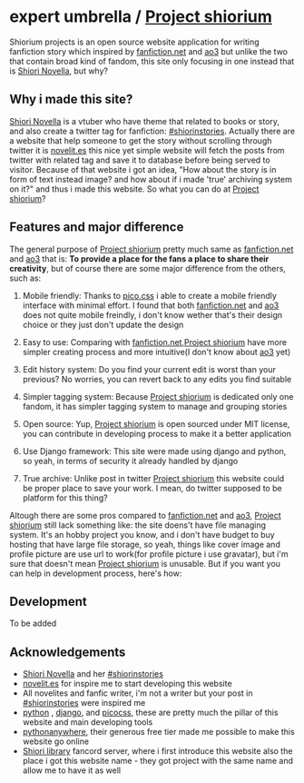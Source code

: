 # expert umbrella / [Project shiorium](https://shiorium.pythonanywhere.com/)

Shiorium projects is an open source website application for writing fanfiction story which inspired by [fanfiction.net](https://www.fanfiction.net/) and [ao3](https://archiveofourown.org) but unlike the two that contain broad kind of fandom, this site only focusing in one instead that is [Shiori Novella](https://twitter.com/shiorinovella), but why?

## Why i made this site?

[Shiori Novella](https://twitter.com/shiorinovella) is a vtuber who have theme that related to books or story, and also create a twitter tag for fanfiction: [#shiorinstories](https://twitter.com/hashtag/shiorinstories?src=hashtag_click). Actually there are a website that help someone to get the story without scrolling through twitter it is [novelit.es](https://novelit.es/) this nice yet simple website will fetch the posts from twitter with related tag and save it to database before being served to visitor. Because of that website i got an idea, "How about the story is in form of text instead image? and how about if i made 'true' archiving system on it?" and thus i made this website. So what you can do at [Project shiorium](https://shiorium.pythonanywhere.com/)?

## Features and major difference

The general purpose of [Project shiorium](https://shiorium.pythonanywhere.com/) pretty much same as [fanfiction.net](https://www.fanfiction.net/) and [ao3](https://archiveofourown.org) that is: **To provide a place for the fans a place to share their creativity**, but of course there are some major difference from the others, such as:

1. Mobile friendly: Thanks to [pico.css](https://v2.picocss.com/docs) i able to create a mobile friendly interface with minimal effort. I found that both [fanfiction.net](https://www.fanfiction.net/) and [ao3](https://archiveofourown.org) does not quite mobile freindly, i don't know wether that's their design choice or they just don't update the design

2. Easy to use: Comparing with  [fanfiction.net](https://www.fanfiction.net/),[Project shiorium](https://shiorium.pythonanywhere.com/) have more simpler creating process and more intuitive(I don't know about [ao3](https://archiveofourown.org)  yet)

3. Edit history system: Do you find your current edit is worst than your previous? No worries, you can revert back to any edits you find suitable

4. Simpler tagging system: Because [Project shiorium](https://shiorium.pythonanywhere.com/) is dedicated only one fandom, it has simpler tagging system to manage and grouping stories

5. Open source: Yup, [Project shiorium](https://shiorium.pythonanywhere.com/) is open sourced under MIT license, you can contribute in developing process to make it a better application 

6. Use Django framework: This site were made using django and python, so yeah, in terms of security it already handled by django

7. True archive: Unlike post in twitter [Project shiorium](https://shiorium.pythonanywhere.com/) this website could be proper place to save your work. I mean, do twitter supposed to be platform for this thing? 

Altough there are some pros compared to [fanfiction.net](https://www.fanfiction.net/) and [ao3](https://archiveofourown.org), [Project shiorium](https://shiorium.pythonanywhere.com/) still lack something like: the site doens't have file managing system. It's an hobby project you know, and i don't have budget to buy hosting that have large file storage, so yeah, things like cover image and profile picture are use url to work(for profile picture i use gravatar), but i'm sure that doesn't mean [Project shiorium](https://shiorium.pythonanywhere.com/) is unusable. But if you want you can help in development process, here's how:

## Development 

To be added

## Acknowledgements

- [Shiori Novella](https://www.youtube.com/@ShioriNovella) and her [#shiorinstories](https://twitter.com/hashtag/shiorinstories?src=hashtag_click) 
- [novelit.es](https://novelit.es/) for inspire me to start developing this website
- All novelites and fanfic writer, i'm not a writer but your post in [#shiorinstories](https://twitter.com/hashtag/shiorinstories?src=hashtag_click) were inspired me
- [python](https://www.python.org/) , [django](https://www.djangoproject.com), and [picocss](https://v2.picocss.com/docs), these are pretty much the pillar of this website and main developing tools
- [pythonanywhere](https://www.pythonanywhere.com), their generous free tier made me possible to make this website go online
- [Shiori library](https://discord.gg/shiori-library) fancord server, where i first introduce this website also the place i got this website name - they got project with the same name and allow me to have it as well
